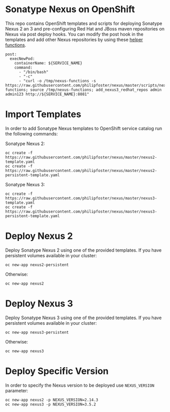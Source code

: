 # Sonatype Nexus on OpenShift

This repo contains OpenShift templates and scripts for deploying Sonatype Nexus 2 an 3
and pre-configuring Red Hat and JBoss maven repositories on Nexus via post deploy hooks.
You can modify the post hook in the templates and add other Nexus repositories by using these [helper
functions](scripts/nexus-functions).

```
post:
  execNewPod:
    containerName: ${SERVICE_NAME}
    command:
      - "/bin/bash"
      - "-c"
      - "curl -o /tmp/nexus-functions -s https://raw.githubusercontent.com/philipfoster/nexus/master/scripts/nexus-functions; source /tmp/nexus-functions; add_nexus3_redhat_repos admin admin123 http://${SERVICE_NAME}:8081"
```

# Import Templates

In order to add Sonatype Nexus templates to OpenShift service catalog run the following commands:

Sonatype Nexus 2:
```
oc create -f https://raw.githubusercontent.com/philipfoster/nexus/master/nexus2-template.yaml
oc create -f https://raw.githubusercontent.com/philipfoster/nexus/master/nexus2-persistent-template.yaml
```

Sonatype Nexus 3:
```
oc create -f https://raw.githubusercontent.com/philipfoster/nexus/master/nexus3-template.yaml
oc create -f https://raw.githubusercontent.com/philipfoster/nexus/master/nexus3-persistent-template.yaml
```

# Deploy Nexus 2

Deploy Sonatype Nexus 2 using one of the provided templates. If you have persistent volumes available in your cluster:
```
oc new-app nexus2-persistent
```
Otherwise:
```
oc new-app nexus2
```
# Deploy Nexus 3

Deploy Sonatype Nexus 3 using one of the provided templates. If you have persistent volumes available in your cluster:
```
oc new-app nexus3-persistent
```
Otherwise:
```
oc new-app nexus3
```

# Deploy Specific Version
In order to specify the Nexus version to be deployed use ```NEXUS_VERSION``` parameter:
```
oc new-app nexus2 -p NEXUS_VERSION=2.14.3
oc new-app nexus3 -p NEXUS_VERSION=3.5.2
```
